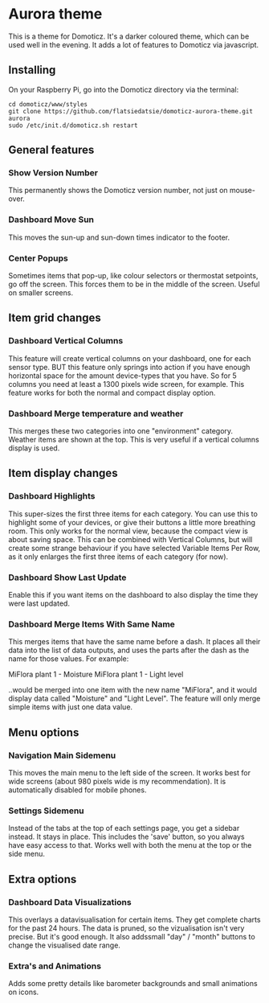# Aurora theme

This is a theme for Domoticz. It's a darker coloured theme, which can be used well in the evening. It adds a lot of features to Domoticz via javascript.



## Installing

On your Raspberry Pi, go into the Domoticz directory via the terminal:

```
cd domoticz/www/styles
git clone https://github.com/flatsiedatsie/domoticz-aurora-theme.git aurora
sudo /etc/init.d/domoticz.sh restart
```
## General features

### Show Version Number
This permanently shows the Domoticz version number, not just on mouse-over.

### Dashboard Move Sun
This moves the sun-up and sun-down times indicator to the footer.

### Center Popups
Sometimes items that pop-up, like colour selectors or thermostat setpoints, go off the screen. This forces them to be in the middle of the screen. Useful on smaller screens.


## Item grid changes

### Dashboard Vertical Columns
This feature will create vertical columns on your dashboard, one for each sensor type. BUT this feature only springs into action if you have enough horizontal space for the amount device-types that you have. So for 5 columns you need at least a 1300 pixels wide screen, for example. This feature works for both the normal and compact display option.

### Dashboard Merge temperature and weather
This merges these two categories into one "environment" category. Weather items are shown at the top. This is very useful if a vertical columns display is used.


## Item display changes

### Dashboard Highlights
This super-sizes the first three items for each category. You can use this to highlight some of your devices, or give their buttons a little more breathing room. This only works for the normal view, because the compact view is about saving space. This can be combined with Vertical Columns, but will create some strange behaviour if you have selected Variable Items Per Row, as it only enlarges the first three items of each category (for now).

### Dashboard Show Last Update
Enable this if you want items on the dashboard to also display the time they were last updated.

### Dashboard Merge Items With Same Name
This merges items that have the same name before a dash. It places all their data into the list of data outputs, and uses the parts after the dash as the name for those values. For example:

MiFlora plant 1 - Moisture
MiFlora plant 1 - Light level

..would be merged into one item with the new name "MiFlora", and it would display data called "Moisture" and "Light Level". The feature will only merge simple items with just one data value.


## Menu options

### Navigation Main Sidemenu
This moves the main menu to the left side of the screen. It works best for wide screens (about 980 pixels wide is my recommendation). It is automatically disabled for mobile phones.

### Settings Sidemenu
Instead of the tabs at the top of each settings page, you get a sidebar instead. It stays in place. This includes the 'save' button, so you always have easy access to that. Works well with both the menu at the top or the side menu.

## Extra options

### Dashboard Data Visualizations
This overlays a datavisualisation for certain items. They get complete charts for the past 24 hours. The data is pruned, so the vizualisation isn't very precise. But it's good enough. It also addssmall "day" / "month" buttons to change the visualised date range.

### Extra's and Animations
Adds some pretty details like barometer backgrounds and small animations on icons.
